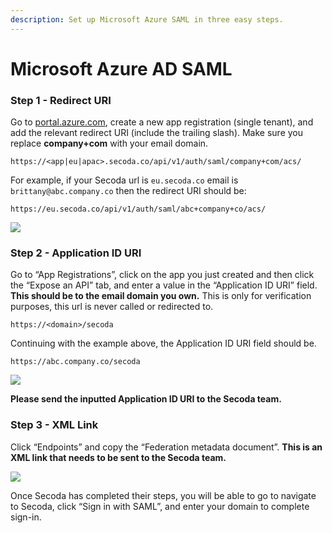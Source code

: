 ```yaml
---
description: Set up Microsoft Azure SAML in three easy steps.
---
```


# Microsoft Azure AD SAML

### Step 1 - Redirect URI

Go to [portal.azure.com](http://portal.azure.com), create a new app registration (single tenant), and add the relevant redirect URI (include the trailing slash). Make sure you replace **company+com** with your email domain.

`https://<app|eu|apac>.secoda.co/api/v1/auth/saml/company+com/acs/`

For example, if your Secoda url is `eu.secoda.co` email is `brittany@abc.company.co` then the redirect URI should be:

`https://eu.secoda.co/api/v1/auth/saml/abc+company+co/acs/`

![](https://imagedelivery.net/28-eDrK8lEif6\_ED0iMQeg/01a2728a-9dd9-4a0f-eb72-5999686fcb00/public)

### Step 2 - Application ID URI

Go to “App Registrations”, click on the app you just created and then click the “Expose an API” tab, and enter a value in the “Application ID URI” field. **This should be to the email domain you own.** This is only for verification purposes, this url is never called or redirected to.

`https://<domain>/secoda`

Continuing with the example above, the Application ID URI field should be.&#x20;

`https://abc.company.co/secoda`

![](https://imagedelivery.net/28-eDrK8lEif6\_ED0iMQeg/d20fd411-d75e-4c17-550e-9976874a0c00/public)

**Please send the inputted Application ID URI to the Secoda team.**

### Step 3 - XML Link

Click “Endpoints” and copy the “Federation metadata document”. **This is an XML link that needs to be sent to the Secoda team.**

![](https://imagedelivery.net/28-eDrK8lEif6\_ED0iMQeg/344f8cf5-26b7-42d2-2665-bd2a61857e00/public)

Once Secoda has completed their steps, you will be able to go to navigate to Secoda, click “Sign in with SAML”, and enter your domain to complete sign-in.

